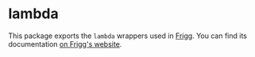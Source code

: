 # lambda

This package exports the `lambda` wrappers used in [Frigg](https://friggframework.org). You can find its documentation [on Frigg's website](https://docs.friggframework.org/packages/lambda).
